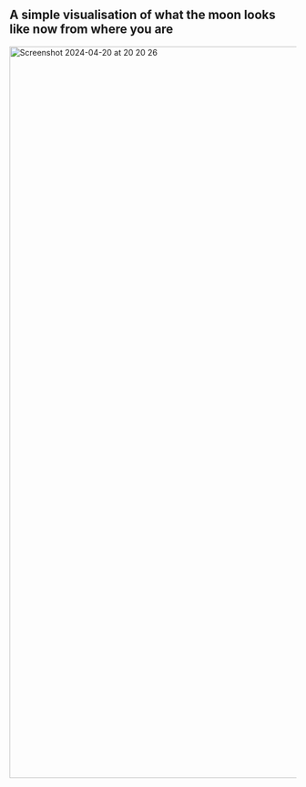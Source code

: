 ## A simple visualisation of what the moon looks like now from where you are

<img width="1282" alt="Screenshot 2024-04-20 at 20 20 26" src="https://github.com/Adampatryk/moon-now/assets/25378157/b8fa7cdd-1a90-4666-9c09-51b214935386">
